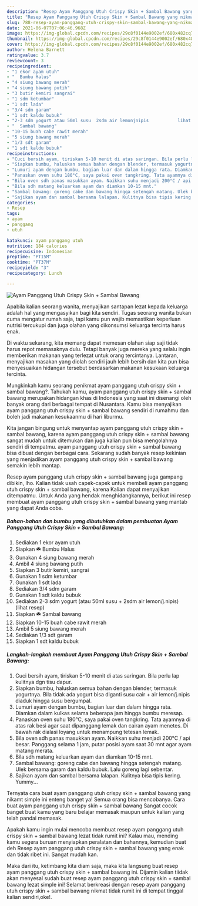 ```yaml
---
description: "Resep Ayam Panggang Utuh Crispy Skin + Sambal Bawang yang nikmat Untuk Jualan"
title: "Resep Ayam Panggang Utuh Crispy Skin + Sambal Bawang yang nikmat Untuk Jualan"
slug: 788-resep-ayam-panggang-utuh-crispy-skin-sambal-bawang-yang-nikmat-untuk-jualan
date: 2021-06-07T07:06:46.968Z
image: https://img-global.cpcdn.com/recipes/29c8f0144e9002ef/680x482cq70/ayam-panggang-utuh-crispy-skin-sambal-bawang-foto-resep-utama.jpg
thumbnail: https://img-global.cpcdn.com/recipes/29c8f0144e9002ef/680x482cq70/ayam-panggang-utuh-crispy-skin-sambal-bawang-foto-resep-utama.jpg
cover: https://img-global.cpcdn.com/recipes/29c8f0144e9002ef/680x482cq70/ayam-panggang-utuh-crispy-skin-sambal-bawang-foto-resep-utama.jpg
author: Helena Barnett
ratingvalue: 3.7
reviewcount: 3
recipeingredient:
- "1 ekor ayam utuh"
- "  Bumbu Halus"
- "4 siung bawang merah"
- "4 siung bawang putih"
- "3 butir kemiri sangrai"
- "1 sdm ketumbar"
- "1 sdt lada"
- "3/4 sdm garam"
- "1 sdt kaldu bubuk"
- "2-3 sdm yogurt atau 50ml susu  2sdm air lemonjnipis           lihat resep"
- "  Sambal bawang"
- "10-15 buah cabe rawit merah"
- "5 siung bawang merah"
- "1/3 sdt garam"
- "1 sdt kaldu bubuk"
recipeinstructions:
- "Cuci bersih ayam, tiriskan 5-10 menit di atas saringan. Bila perlu lap kulitnya dgn tisu dapur."
- "Siapkan bumbu, haluskan semua bahan dengan blender, termasuk yogurtnya. Bila tidak ada yogurt bisa diganti susu cair + air lemon/j.nipis diaduk hingga susu bergumpal."
- "Lumuri ayam dengan bumbu, bagian luar dan dalam hingga rata. Diamkan dalam kulkas selama beberapa jam hingga bumbu meresap."
- "Panaskan oven suhu 180°C, saya pakai oven tangkring. Tata ayamnya di atas rak besi agar saat dipanggang lemak dan cairan ayam menetes. Di bawah rak dialasi loyang untuk menampung tetesan lemak."
- "Bila oven sdh panas masukkan ayam. Naikkan suhu menjadi 200°C / api besar. Panggang selama 1 jam, putar posisi ayam saat 30 mnt agar ayam matang merata."
- "Bila sdh matang keluarkan ayam dan diamkan 10-15 mnt."
- "Sambal bawang: goreng cabe dan bawang hingga setengah matang. Ulek bersama garam dan kaldu bubuk. Lalu goreng lagi sebentar."
- "Sajikan ayam dan sambal bersama lalapan. Kulitnya bisa tipis kering. Yummy..."
categories:
- Resep
tags:
- ayam
- panggang
- utuh

katakunci: ayam panggang utuh 
nutrition: 184 calories
recipecuisine: Indonesian
preptime: "PT15M"
cooktime: "PT37M"
recipeyield: "3"
recipecategory: Lunch

---
```



![Ayam Panggang Utuh Crispy Skin + Sambal Bawang](https://img-global.cpcdn.com/recipes/29c8f0144e9002ef/680x482cq70/ayam-panggang-utuh-crispy-skin-sambal-bawang-foto-resep-utama.jpg)

Apabila kalian seorang wanita, menyajikan santapan lezat kepada keluarga adalah hal yang mengasyikan bagi kita sendiri. Tugas seorang  wanita bukan cuma mengatur rumah saja, tapi kamu pun wajib memastikan keperluan nutrisi tercukupi dan juga olahan yang dikonsumsi keluarga tercinta harus enak.

Di waktu  sekarang, kita memang dapat memesan olahan siap saji tidak harus repot memasaknya dulu. Tetapi banyak juga mereka yang selalu ingin memberikan makanan yang terlezat untuk orang tercintanya. Lantaran, menyajikan masakan yang diolah sendiri jauh lebih bersih dan kita pun bisa menyesuaikan hidangan tersebut berdasarkan makanan kesukaan keluarga tercinta. 



Mungkinkah kamu seorang penikmat ayam panggang utuh crispy skin + sambal bawang?. Tahukah kamu, ayam panggang utuh crispy skin + sambal bawang merupakan hidangan khas di Indonesia yang saat ini disenangi oleh banyak orang dari berbagai tempat di Nusantara. Kamu bisa menyajikan ayam panggang utuh crispy skin + sambal bawang sendiri di rumahmu dan boleh jadi makanan kesukaanmu di hari liburmu.

Kita jangan bingung untuk menyantap ayam panggang utuh crispy skin + sambal bawang, karena ayam panggang utuh crispy skin + sambal bawang sangat mudah untuk ditemukan dan juga kalian pun bisa mengolahnya sendiri di tempatmu. ayam panggang utuh crispy skin + sambal bawang bisa dibuat dengan berbagai cara. Sekarang sudah banyak resep kekinian yang menjadikan ayam panggang utuh crispy skin + sambal bawang semakin lebih mantap.

Resep ayam panggang utuh crispy skin + sambal bawang juga gampang dibikin, lho. Kalian tidak usah capek-capek untuk membeli ayam panggang utuh crispy skin + sambal bawang, karena Kalian dapat menyajikan ditempatmu. Untuk Anda yang hendak menghidangkannya, berikut ini resep membuat ayam panggang utuh crispy skin + sambal bawang yang mantab yang dapat Anda coba.

<!--inarticleads1-->

##### Bahan-bahan dan bumbu yang dibutuhkan dalam pembuatan Ayam Panggang Utuh Crispy Skin + Sambal Bawang:

1. Sediakan 1 ekor ayam utuh
1. Siapkan  ☘️ Bumbu Halus
1. Gunakan 4 siung bawang merah
1. Ambil 4 siung bawang putih
1. Siapkan 3 butir kemiri, sangrai
1. Gunakan 1 sdm ketumbar
1. Gunakan 1 sdt lada
1. Sediakan 3/4 sdm garam
1. Gunakan 1 sdt kaldu bubuk
1. Sediakan 2-3 sdm yogurt (atau 50ml susu + 2sdm air lemon/j.nipis)           (lihat resep)
1. Siapkan  ☘️ Sambal bawang
1. Siapkan 10-15 buah cabe rawit merah
1. Ambil 5 siung bawang merah
1. Sediakan 1/3 sdt garam
1. Siapkan 1 sdt kaldu bubuk




<!--inarticleads2-->

##### Langkah-langkah membuat Ayam Panggang Utuh Crispy Skin + Sambal Bawang:

1. Cuci bersih ayam, tiriskan 5-10 menit di atas saringan. Bila perlu lap kulitnya dgn tisu dapur.
1. Siapkan bumbu, haluskan semua bahan dengan blender, termasuk yogurtnya. Bila tidak ada yogurt bisa diganti susu cair + air lemon/j.nipis diaduk hingga susu bergumpal.
1. Lumuri ayam dengan bumbu, bagian luar dan dalam hingga rata. Diamkan dalam kulkas selama beberapa jam hingga bumbu meresap.
1. Panaskan oven suhu 180°C, saya pakai oven tangkring. Tata ayamnya di atas rak besi agar saat dipanggang lemak dan cairan ayam menetes. Di bawah rak dialasi loyang untuk menampung tetesan lemak.
1. Bila oven sdh panas masukkan ayam. Naikkan suhu menjadi 200°C / api besar. Panggang selama 1 jam, putar posisi ayam saat 30 mnt agar ayam matang merata.
1. Bila sdh matang keluarkan ayam dan diamkan 10-15 mnt.
1. Sambal bawang: goreng cabe dan bawang hingga setengah matang. Ulek bersama garam dan kaldu bubuk. Lalu goreng lagi sebentar.
1. Sajikan ayam dan sambal bersama lalapan. Kulitnya bisa tipis kering. Yummy...




Ternyata cara buat ayam panggang utuh crispy skin + sambal bawang yang nikamt simple ini enteng banget ya! Semua orang bisa mencobanya. Cara buat ayam panggang utuh crispy skin + sambal bawang Sangat cocok banget buat kamu yang baru belajar memasak maupun untuk kalian yang telah pandai memasak.

Apakah kamu ingin mulai mencoba membuat resep ayam panggang utuh crispy skin + sambal bawang lezat tidak rumit ini? Kalau mau, mending kamu segera buruan menyiapkan peralatan dan bahannya, kemudian buat deh Resep ayam panggang utuh crispy skin + sambal bawang yang enak dan tidak ribet ini. Sangat mudah kan. 

Maka dari itu, ketimbang kita diam saja, maka kita langsung buat resep ayam panggang utuh crispy skin + sambal bawang ini. Dijamin kalian tiidak akan menyesal sudah buat resep ayam panggang utuh crispy skin + sambal bawang lezat simple ini! Selamat berkreasi dengan resep ayam panggang utuh crispy skin + sambal bawang nikmat tidak rumit ini di tempat tinggal kalian sendiri,oke!.

